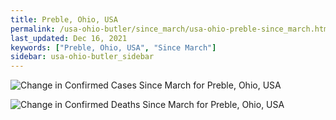 ```yaml
---
title: Preble, Ohio, USA
permalink: /usa-ohio-butler/since_march/usa-ohio-preble-since_march.html
last_updated: Dec 16, 2021
keywords: ["Preble, Ohio, USA", "Since March"]
sidebar: usa-ohio-butler_sidebar
---
```


![Change in Confirmed Cases Since March for Preble, Ohio, USA](/covid_tracker/images/graphs/usa-ohio-preble-delta_confirmed-since_march_graph.png)

![Change in Confirmed Deaths Since March for Preble, Ohio, USA](/covid_tracker/images/graphs/usa-ohio-preble-delta_deaths-since_march_graph.png)
